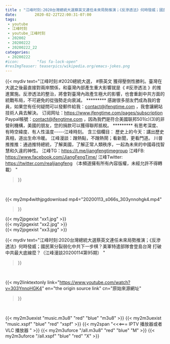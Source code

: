 ```yaml
---
title : "江峰时刻:2020台灣總統大選蔡英文連任未來局勢推演；《反滲透法》何時發威；國民黨分裂弱化中共下一步棋？美軍特遣部隊會登島台灣 打破中共最大底線麼？（江峰漫談20200114第95期） "
date:        2020-02-22T22:00:31-07:00
tags:
 - youtube
 - 江峰时刻
 - youtube_江峰时刻
 - 202002
 - 20200222
 - 20200222_22
categories:
 - 20200222
#icon:        "fas fa-lock-open"
#resImgTeaser: teaserpics/wikipedia.org/emacs-jokes.png
---
```


{{< mydiv text="江峰时刻:#2020總統大選， #蔡英文 獲得壓倒性勝利。臺灣在大選之後最直接對兩岸關係，和臺灣內部產生重大影響就是《 #反滲透法 》的推進實施。反滲透法的整治，將會對臺灣內政產生極大的影響，也會重創中共方面的統戰布局，不可避免的從強勢走向衰減。     ********* 感謝很多朋友們成為我的會員，如果您有任何疑問可以發郵件給我：contact@jfengtime.com ，我會讓網站技術人員去解決。 订阅网址：https://www.jfengtime.com/pages/subscription Paypal帳號：contact@jfengtime.com ，因為我們是符合美國联邦501(c)(3)的非營利機構，美國的朋友，您的捐款可以獲得聯邦抵稅。     ********* 有思考深度、有時空緯度、有人性溫度-----江峰時刻。 含三個欄目： 歷史上的今天：講出歷史真相，道出生命冷暖。 江峰漫談：蹭熱點，不蹭熱鬧；看新聞，更看門道。 川普推推推：通過推特總統，了解美國，了解正常人類秩序，一起為未來的中國尋找智慧和久違的神性。  江峰TG：https://t.me/jiangfengtimegroup 江峰FB: https://www.facebook.com/JiangFengTime/ 江峰Twitter: https://twitter.com/realjiangfeng （本頻道擁有所有內容版權，未經允許不得轉載） "
>}}
<br>


{{< my2mp4withjpgdownload mp4="20200113_s066s_303ynnohgk4.mp4"
>}}

{{< my2jpgexist "xx1.jpg" >}}<br>
{{< my2jpgexist "xx2.jpg" >}}<br>
{{< my2jpgexist "xx3.jpg" >}}<br>



{{< mydiv text="江峰时刻:2020台灣總統大選蔡英文連任未來局勢推演；《反滲透法》何時發威；國民黨分裂弱化中共下一步棋？美軍特遣部隊會登島台灣 打破中共最大底線麼？（江峰漫談20200114第95期） "
>}}
<br>

{{< my2linktextonly link="https://www.youtube.com/watch?v=303YnnoHGK4"
en="the origin source link" cn="原始來源網址"
>}}


<br>

{{< my2m3uexist "music.m3u8" "red"  "blue" "m3u8" >}} {{< my2m3uexist "music.xspf" "blue" "red"  "xspf" >}} {{< my2span "<<<=== IPTV 播放器或者 VLC 播放器 " >}} {{< my2m3uforce "/all.m3u8" "red"  "blue" "M" >}} {{< my2m3uforce "/all.xspf" "blue" "red"  "X" >}} 
